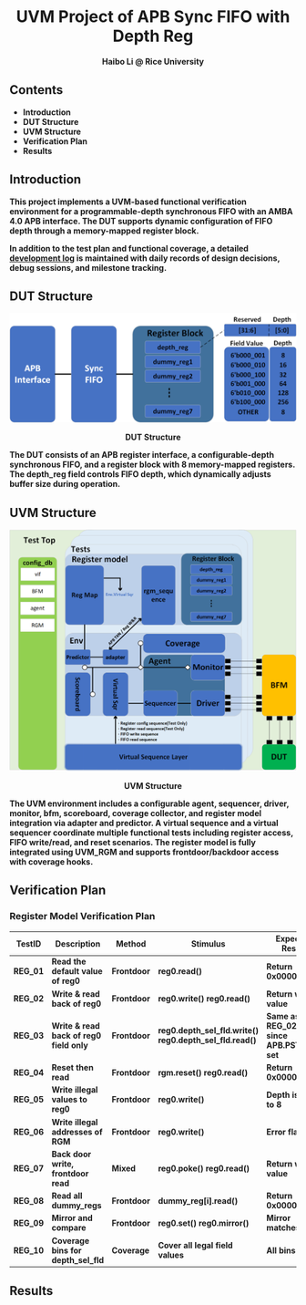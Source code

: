 # <div align="center"> UVM Project of APB Sync FIFO with Depth Reg </div>  
<div align="center"> <b> Haibo Li @ Rice University </div>

## Contents 
- Introduction 
- DUT Structure  
- UVM Structure
- Verification Plan  
- Results

## Introduction 
This project implements a UVM-based functional verification environment for a programmable-depth synchronous FIFO with an AMBA 4.0 APB interface. The DUT supports dynamic configuration of FIFO depth through a memory-mapped register block.

In addition to the test plan and functional coverage, a detailed [development log](./doc/projlog.txt) is maintained with daily records of design decisions, debug sessions, and milestone tracking.

## DUT Structure
<p align="center">
  <img src="./doc/dut.png" width="800"/>
</p>

<div align="center">  
DUT Structure
</div>  

The DUT consists of an APB register interface, a configurable-depth synchronous FIFO, and a register block with 8 memory-mapped registers. The depth_reg field controls FIFO depth, which dynamically adjusts buffer size during operation. 

## UVM Structure
<p align="center">
  <img src="./doc/overall.png" width="800"/>
</p>

<div align="center">  
UVM Structure
</div> 

The UVM environment includes a configurable agent, sequencer, driver, monitor, bfm, scoreboard, coverage collector, and register model integration via adapter and predictor. A virtual sequence and a virtual sequencer coordinate multiple functional tests including register access, FIFO write/read, and reset scenarios. The register model is fully integrated using UVM_RGM and supports frontdoor/backdoor access with coverage hooks.

## Verification Plan
### Register Model Verification Plan
<div align="center">

| TestID | Description                                  | Method    | Stimulus                                             | Expected Result                     | Status | Make CMD |
|--------|----------------------------------------------|-----------|------------------------------------------------------|-------------------------------------|--------|----------|
| REG_01 | Read the default value of reg0               | Frontdoor | reg0.read()                                          | Return 0x0000_0000                  |        |          |
| REG_02 | Write & read back of reg0                    | Frontdoor | reg0.write() reg0.read()                             | Return write value                  |        |          |
| REG_03 | Write & read back of reg0 field only | Frontdoor | reg0.depth_sel_fld.write() <br>reg0.depth_sel_fld.read() | Same as REG_02 <br>since APB.PSTRB set |        |          |
| REG_04 | Reset then read                              | Frontdoor | rgm.reset() reg0.read()                              | Return 0x0000_0000                  |        |          |
| REG_05 | Write illegal values to reg0                 | Frontdoor | reg0.write()                                         | Depth is set to 8                   |        |          |
| REG_06 | Write illegal addresses of RGM               | Frontdoor | reg0.write()                                         | Error flagged                       |        |          |
| REG_07 | Back door write, frontdoor read              | Mixed     | reg0.poke() reg0.read()                              | Return write value                  |        |          |
| REG_08 | Read all dummy_regs                          | Frontdoor | dummy_reg[i].read()                                  | Return 0x0000_0000                  |        |          |
| REG_09 | Mirror and compare                           | Frontdoor | reg0.set() reg0.mirror()                             | Mirror matches DUT                  |        |          |
| REG_10 | Coverage bins for depth_sel_fld              | Coverage  | Cover all legal field values                         | All bins hit                        |        |          |

</div>

## Results

